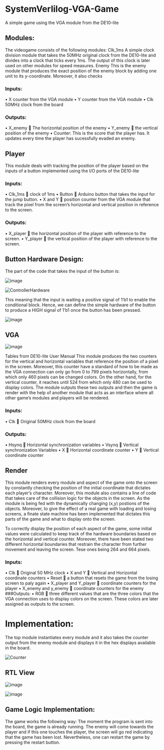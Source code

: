 # SystemVerlilog-VGA-Game
A simple game using the VGA module from the DE10-lite 

## Modules:
The videogame consists of the following modules:
Clk_1ms
A simple clock division module that takes the 50MHz original clock from the DE10-lite and divides into a clock that ticks every 1ms. The output of this clock is later used on other modules for speed measures.
Enemy
This is the enemy module that produces the exact position of the enemy block by adding one unit to its y-coordinate. Moreover, it also checks

### Inputs:
•	X counter from the VGA module
•	Y counter from the VGA module
•	Clk 50MHz clock from the board

### Outputs:
•	X_enemy  The horizontal position of the enemy
•	Y_enemy  the vertical position of the enemy
• Counter: This is the score that the player has. It updates every time the player has sucessfully evaded an enemy.

## Player
This module deals with tracking the position of the player based on the inputs of a button implemented using the I/O ports of the DE10-lite

### Inputs:
•	Clk_1ms  clock of 1ms 
•	Button  Arduino button that takes the input for the jump button.
•	X and Y  position counter from the VGA module that track the pixel from the screen’s horizontal and vertical position in reference to the screen.

### Outputs:
•	X_player  the horizontal position of the player with reference to the screen.
•	Y_player  the vertical position of the player with reference to the screen.

## Button Hardware Design:
The part of the code that takes the input of the button is:

 ![image](https://user-images.githubusercontent.com/51135069/211236618-88a4294a-7588-4b18-af5d-7251222d1d91.png)
 
 ![ControllerHardware](https://user-images.githubusercontent.com/51135069/226151367-ede75b88-f56f-40a2-835c-cdf12860cef9.jpg)

This meaning that the input is waiting a positive signal of 1’b1 to enable the conditional block. Hence, we can define the simple hardware of the button to produce a HIGH signal of 1’b1 once the button has been pressed. 

 ![image](https://user-images.githubusercontent.com/51135069/211236624-6b9fead8-a0a4-4643-a669-549991b6a2f6.png)
 
## VGA
 ![image](https://user-images.githubusercontent.com/51135069/211236654-7722fadf-ccf8-4861-8259-430d4656b2e6.png)

Tables from DE10-lite User Manual
This module produces the two counters for the vertical and horizontal variables that reference the position of a pixel in the screen. Moreover, this counter have a standard of how to be made as the VGA connection can only go from 0 to 799 pixels horizontally, from which only 460 pixels can be changed colors. On the other hand, for the vertical counter, it reaches until 524 from which only 480 can be used to display colors. The module outputs these two outputs and then the game is render with the help of another module that acts as an interface where all other game’s modules and players will be rendered.
### Inputs:
•	Clk  Original 50MHz clock from the board
### Outputs:
•	Hsynq  Horizontal synchronization variables
•	Vsynq  Vertical synchronization Variables
•	X   Horizontal coordinate counter
•	Y  Vertical coordinate counter

## Render
This module renders every module and aspect of the game onto the screen by constantly checking the position of the initial coordinate that dictates each player’s character. Moreover, this module also contains a line of code that takes care of the collision logic for the objects in the screen. As the module is being fed with the dynamically changing (x,y) postions of the objects. Moreover, to give the effect of a real game with loading and losing screens, a finate state machine has been implemented that dictates this parts of the game and what to display onto the screen.

To correctly display the position of each aspect of the game, some initial values were calculated to keep track of the hardware boundaries based on the horizontal and vertical counter. Moreover, there have been stated two different horizontal boundaries that restrain the character from further movement and leaving the screen. Tese ones being 264 and 664 pixels.

### Inputs:
•	Clk  Original 50 MHz clock
•	X and Y  Vertical and Horizontal coordinate counters
•	Reset  a button that resets the game from the losing screen to paly again
•	X_player and Y_player  coordinate counters for the player
•	X_enemy and y_enemy  coordinate counters for the enemy
###Outputs:
•	RGB  three different values that are the three colors that the VGA connection uses to display colors on the screen. These colors are later assigned as outputs to the screen.

# Implementation:
The top module instantiates every module and it also takes the counter output from the enemy module and displays it in the hex displays available in the board.

![Counter](https://user-images.githubusercontent.com/51135069/226151451-0572a615-7900-43df-b8c3-fbf5abb981fa.jpg)

## RTL View

![image](https://user-images.githubusercontent.com/51135069/226151191-f9d0df8e-c7ad-4050-917f-107d53f73f15.png)

![image](https://user-images.githubusercontent.com/51135069/226151162-c750c589-4c79-4d91-bcf7-8fa6ccb56162.png)

## Game Logic Implementation:
The game works the following way:
The moment the program is sent into the board, the game is already running. The enemy will come towards the player and if this one touches the player, the screen will go red indicating that the game has been lost. Nevertheless, one can restart the game by pressing the restart button.




